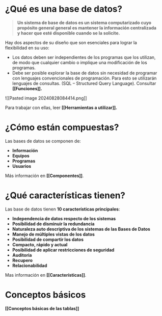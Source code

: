 # **¿Qué es una base de datos?**

> **Un sistema de base de datos es un sistema computarizado cuyo propósito general general es mantener la información centralizada y hacer que esté disponible cuando se la solicite.**

Hay dos aspectos de su diseño que son esenciales para lograr la flexibilidad en su uso:

- Los datos deben ser independientes de los programas que los utilizan, de modo que cualquier cambio o implique una modificación de los programas.
- Debe ser posible explorar la base de datos sin necesidad de programar con lenguajes convencionales de programación. Para esto se utilizarán lenguajes de consultas. (SQL – Structured Query Language). Consultar **[[Funciones]].** 

 ![[Pasted image 20240828084414.png]]

Para trabajar con ellas, leer **[[Herramientas a utilizar]].**

# **¿Cómo están compuestas?**

Las bases de datos se componen de:

- **Información**
- **Equipos**
- **Programas**
- **Usuarios**

Más información en **[[Componentes]]**.

# **¿Qué características tienen?**

Las base de datos tienen **10 características principales**:

- **Independencia de datos respecto de los sistemas**
- **Posibilidad de disminuir la redundancia**
- **Naturaleza auto descriptiva de los sistemas de las Bases de Datos**
- **Manejo de múltiples vistas de los datos**
- **Posibilidad de compartir los datos**
- **Compacto, rápido y actual**
- **Posibilidad de aplicar restricciones de seguridad**
- **Auditoria**
- **Recupero**
- **Relacionabilidad**

Mas información en **[[Características]]**.

# **Conceptos básicos**

**[[Conceptos básicas de las tablas]]**